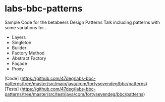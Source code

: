 labs-bbc-patterns
=================

Sample Code for the betabeers Design Patterns Talk including patterns with some variations for...

- Layers
- Singleton
- Builder
- Factory Method
- Abstract Factory
- Façade
- Proxy

[Code] (https://github.com/47deg/labs-bbc-patterns/tree/master/src/main/java/com/fortysevendeg/bbc/patterns)
[Tests] (https://github.com/47deg/labs-bbc-patterns/tree/master/src/test/java/com/fortysevendeg/bbc/patterns)